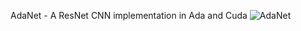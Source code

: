AdaNet - A ResNet CNN implementation in Ada and Cuda 
![AdaNet](https://upload.wikimedia.org/wikipedia/commons/thumb/4/45/Components_stress_tensor.svg/1280px-Components_stress_tensor.svg.png)
